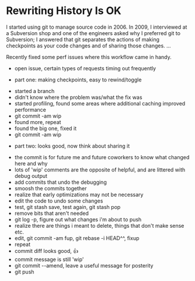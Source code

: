 # Rewriting History Is OK

I started using git to manage source code in 2006. In 2009, I interviewed at a Subversion shop
and one of the engineers asked why I preferred git to Subversion; I answered that git separates
the actions of making checkpoints as your code changes and of sharing those changes.
...

Recently fixed some perf issues where this workflow came in handy.
- open issue, certain types of requests timing out frequently
* part one: making checkpoints, easy to rewind/toggle
- started a branch
- didn't know where the problem was/what the fix was
- started profiling, found some areas where additional caching improved performance
- git commit -am wip
- found more, repeat
- found the big one, fixed it
- git commit -am wip
* part two: looks good, now think about sharing it
- the commit is for future me and future coworkers to know what changed here and why
- lots of 'wip' comments are the opposite of helpful, and are littered with debug output
- add commits that undo the debugging
- smoosh the commits together
- realize that early optimizations may not be necessary
- edit the code to undo some changes
- test, git stash save, test again, git stash pop
- remove bits that aren't needed
- git log -p, figure out what changes i'm about to push
- realize there are things i meant to delete, things that don't make sense etc.
- edit, git commit -am fup, git rebase -i HEAD^^, fixup
- repeat
- commit diff looks good, :thumbsup:
- commit message is still 'wip'
- git commit --amend, leave a useful message for posterity
- git push
